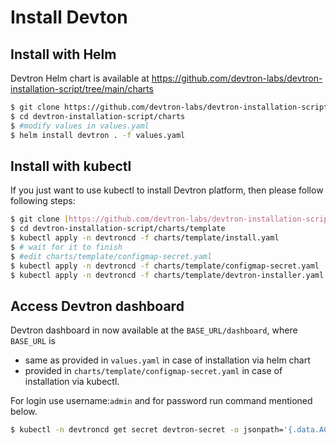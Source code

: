 # Install Devton

## Install with Helm

Devtron Helm chart is available at https://github.com/devtron-labs/devtron-installation-script/tree/main/charts

```bash
$ git clone https://github.com/devtron-labs/devtron-installation-script.git
$ cd devtron-installation-script/charts
$ #modify values in values.yaml
$ helm install devtron . -f values.yaml

```

## Install with kubectl

If you just want to use kubectl to install Devtron platform, then please follow following steps:

```bash
$ git clone [https://github.com/devtron-labs/devtron-installation-script.git](https://github.com/devtron-labs/devtron-installation-script.git)
$ cd devtron-installation-script/charts/template
$ kubectl apply -n devtroncd -f charts/template/install.yaml
$ # wait for it to finish
$ #edit charts/template/configmap-secret.yaml
$ kubectl apply -n devtroncd -f charts/template/configmap-secret.yaml
$ kubectl apply -n devtroncd -f charts/template/devtron-installer.yaml

```

## Access Devtron dashboard

Devtron dashboard in now available at the `BASE_URL/dashboard`, where `BASE_URL` is 
- same as provided in `values.yaml` in case of installation via helm chart 
- provided in `charts/template/configmap-secret.yaml` in case of installation via kubectl.

For login use username:`admin` and for password run command mentioned below.

```bash
$ kubectl -n devtroncd get secret devtron-secret -o jsonpath='{.data.ACD_PASSWORD}' | base64 -d
```

